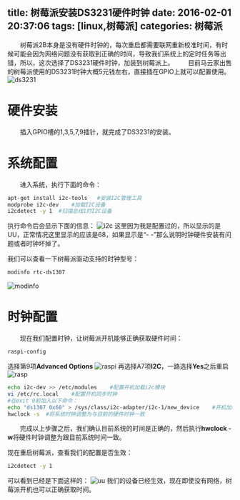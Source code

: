 title: 树莓派安装DS3231硬件时钟
date: 2016-02-01 20:37:06
tags: [linux,树莓派]
categories: 树莓派 
---
　　树莓派2B本身是没有硬件时钟的，每次重启都需要联网重新校准时间，有时候可能会因为网络问题没有获取到正确的时间，导致我们系统上的定时任务等出错，所以，这次选择了DS3231硬件时钟，加装到树莓派上。
　　目前马云家出售的树莓派使用的DS3231时钟大概5元钱左右，直接插在GPIO上就可以配置使用。
![ds3231](http://7xqo9u.com1.z0.glb.clouddn.com/ds3231%E6%B7%B1%E5%BA%A6%E6%88%AA%E5%9B%BE20160201205909.png)
<!--more-->
# 硬件安装
　　插入GPIO槽的1,3,5,7,9插针，就完成了DS3231的安装。
# 系统配置
　　进入系统，执行下面的命令：
```bash
apt-get install i2c-tools	#安装I2C管理工具
modprobe i2c-dev	#加载I2C设备
i2cdetect -y 1	#扫描总线1的I2C设备
```
执行命令后会显示下面的信息：
![i2c](http://7xqo9u.com1.z0.glb.clouddn.com/ds3231%E6%B7%B1%E5%BA%A6%E6%88%AA%E5%9B%BE20160201220147.png)
这里因为我是配置过的，所以显示的是UU，正常情况这里显示的应该是68，如果显示是“- -”那么说明时钟硬件安装有问题或者时钟坏掉了。

我们可以查看一下树莓派驱动支持的时钟型号：
```bash
modinfo rtc-ds1307
```
![modinfo](http://7xqo9u.com1.z0.glb.clouddn.com/ds3231%E6%94%AF%E6%8C%81%E6%97%B6%E9%92%9F%E5%88%97%E8%A1%A8.png)

# 时钟配置
　　现在我们配置时钟，让树莓派开机能够正确获取硬件时间：
```bash
raspi-config
```
选择第9项**Advanced Options**
![raspi](http://7xqo9u.com1.z0.glb.clouddn.com/ds3231%E6%B7%B1%E5%BA%A6%E6%88%AA%E5%9B%BE20160201222755.png)
再选择A7项**I2C**，一路选择**Yes**之后重启
![rasp](http://7xqo9u.com1.z0.glb.clouddn.com/ds3231%E6%B7%B1%E5%BA%A6%E6%88%AA%E5%9B%BE20160201222808.png)
```bash
echo i2c-dev >> /etc/modules	#配置开机加载i2c模块
vi /etc/rc.local	#配置开机同步时钟
#在exit 0前加入以下命令：
echo "ds1307 0x68" > /sys/class/i2c-adapter/i2c-1/new_device	#开机加载DS3231时钟设备
hwclock -s	#将系统时钟调整为与目前的硬件时钟一致
```
　　完成以上步骤之后，我们确认目前系统的时间是正确的，然后执行**hwclock -w**将硬件时钟调整为跟目前系统时间一致。

现在重启树莓派，查看我们的配置是否生效：
```bash
i2cdetect -y 1
```
可以看到已经是下面这样的：
![uu](http://7xqo9u.com1.z0.glb.clouddn.com/ds3231%E6%B7%B1%E5%BA%A6%E6%88%AA%E5%9B%BE20160201225046.png)
我们的设备已经生效，现在即使没有网络，树莓派开机也可以正确获取时间。